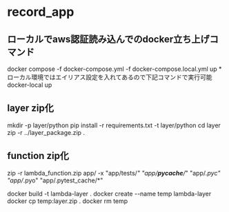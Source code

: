 # record_app

## ローカルでaws認証読み込んでのdocker立ち上げコマンド
docker compose -f docker-compose.yml -f docker-compose.local.yml up
*ローカル環境ではエイリアス設定を入れてあるので下記コマンドで実行可能
docker-local up

## layer zip化
mkdir -p layer/python
pip install -r requirements.txt -t layer/python
cd layer
zip -r ../layer_package.zip .

## function zip化
zip -r lambda_function.zip app/ -x "app/tests/*" "app/__pycache__/*" "app/*.pyc" "app/*.pyo" "app/.pytest_cache/*"

docker build -t lambda-layer .
docker create --name temp lambda-layer
docker cp temp:layer.zip .
docker rm temp
